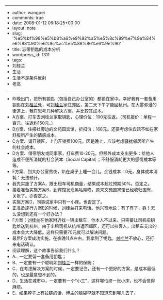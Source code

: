 - --
- author: wangpei
- comments: true
- date: 2008-01-12 06:18:25+00:00
- layout: note
- slug: '%e5%bf%98%e5%b8%a6%e9%92%a5%e5%8c%99%e7%9a%84%e6%88%90%e6%9c%ac%e5%88%86%e6%9e%90'
- title: 忘带钥匙的成本分析
- wordpress_id: 1311
- tags:
- 刘桂兰
- 生活
- 生活不是条件反射
- 老高
- --
- 昨晚出门，把所有钥匙（包括自己办公室的）都锁在家中。幸好我有一套备用钥匙在[刘桂兰](http://www.golao.com)处，可[刘桂兰](http://www.golao.com)家住郊区，第二天下午才能回杭州。在大雾弥漫的街道上，我在思考几种解决方案，并比较其成本。
- A方案、打车去刘桂兰家取钥匙，心理价位：100元往返。（司机报价：单程一百元，往返约150元。）
- B方案、住报社旁边的文苑国宾馆，折扣价：168元。还要考虑住宾馆不如在家舒服所产生的情感成本。
- C方案、请开锁匠，上门开锁费100元，因是晚上，应该考虑骚扰邻居所产生的社会成本。
- D方案、借宿朋友或同事家，打车费10-20元。但额外成本支出更多：给他人造成不便所消耗的社会资本（Social Capital）；不舒服消耗更大的感情成本等等。
- E方案、到大办公室熬夜，趴在桌子上睡一会儿。金钱成本：0元，身体成本消耗：无法预计。
- 我先实施了方案A，跟出租车司机商量，结果成本超过预期50%。否定之。
- 接着准备实施方案B，到宾馆发现黑咕隆咚，原来文苑国宾馆已经收归国有，关张了。亦否定之。
- 实施方案D，同事说家中只有一小床。也否定了。
- 正准备施行方案E的时候，[刘桂兰](http://www.golao.com)打来电话。他兴奋地说：有了有了，靠！怎么没想到还有一个好办法？
- F方案：[刘桂兰](http://www.golao.com)在他家附近找一辆出租车，他本人不过来，只需要让司机把钥匙给送到杭州。由于出租司机从杭州返回郊区，还可以拉客人，出租车支出的成本会大大降低。这样只需要70元就可以解决问题。
- 最后F方案成功实施，在夜晚11点左右，我拿到了钥匙。[刘桂兰](http://www.golao.com)不放心，还打来电话确认。
- 阅读理解，这个故事告诉我们什么？
- A、一定要留一套备用钥匙；
- B、一定要有一个聪明如[刘桂兰](http://www.golao.com)一样的保姆；
- C、在考虑解决方案的时候，一定要记住，还有一个更好的方案，是成本最低的，也是最意想不到的。
- D、生活在城市中，一定要有一个“小三”，这样哪怕挤一张小床，也不会觉得麻烦。
- E、如果脖子上有拉链的话，博主的脑袋早就不知道忘到哪儿去了。
